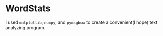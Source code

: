 # WordStats
I used ```matplotlib```, ```numpy```, and ```pymsgbox``` to create a convenient(I hope) text analyzing program.
